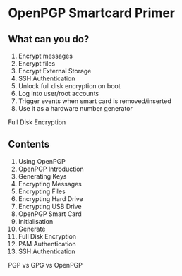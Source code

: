 # OpenPGP Smartcard Primer

## What can you do?
1. Encrypt messages
2. Encrypt files
3. Encrypt External Storage
4. SSH Authentication
5. Unlock full disk encryption on boot
6. Log into user/root accounts
7. Trigger events when smart card is removed/inserted
8. Use it as a hardware number generator

Full Disk Encryption

## Contents
1. Using OpenPGP
  1. OpenPGP Introduction
  2. Generating Keys
  3. Encrypting Messages
  4. Encrypting Files
  5. Encrypting Hard Drive
  6. Encrypting USB Drive
2. OpenPGP Smart Card
  1. Initialisation
  2. Generate
  3. Full Disk Encryption
  4. PAM Authentication
  5. SSH Authentication


  PGP vs GPG vs OpenPGP
